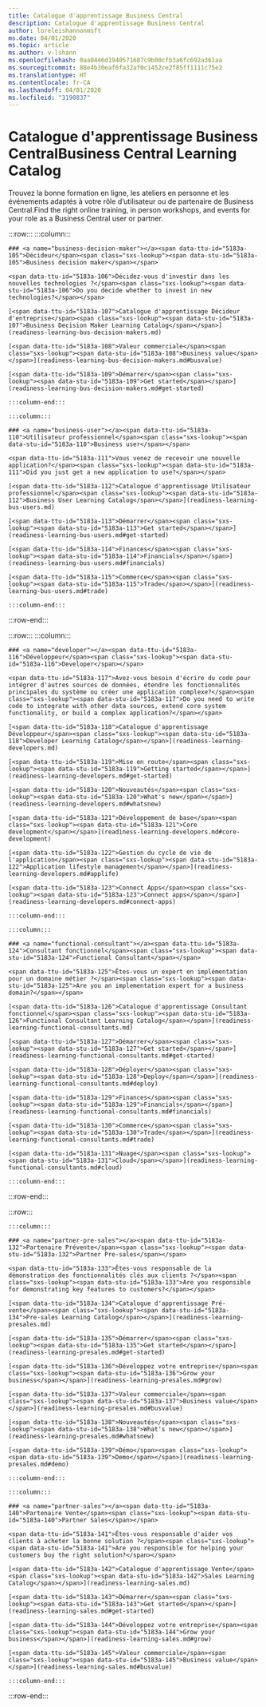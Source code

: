 ```yaml
---
title: Catalogue d'apprentissage Business Central
description: Catalogue d'apprentissage Business Central
author: loreleishannonmsft
ms.date: 04/01/2020
ms.topic: article
ms.author: v-lshann
ms.openlocfilehash: 0aa0446d1940571687c9b00cfb3a6fc692a361aa
ms.sourcegitcommit: 88e4b30eaf6fa32af0c1452ce2f85ff1111c75e2
ms.translationtype: HT
ms.contentlocale: fr-CA
ms.lasthandoff: 04/01/2020
ms.locfileid: "3190837"
---
```

# <a name="business-central-learning-catalog"></a><span data-ttu-id="5183a-103">Catalogue d'apprentissage Business Central</span><span class="sxs-lookup"><span data-stu-id="5183a-103">Business Central Learning Catalog</span></span>
<span data-ttu-id="5183a-104">Trouvez la bonne formation en ligne, les ateliers en personne et les événements adaptés à votre rôle d’utilisateur ou de partenaire de Business Central.</span><span class="sxs-lookup"><span data-stu-id="5183a-104">Find the right online training, in person workshops, and events for your role as a Business Central user or partner.</span></span>

:::row:::
    :::column:::

    ### <a name="business-decision-maker"></a><span data-ttu-id="5183a-105">Décideur</span><span class="sxs-lookup"><span data-stu-id="5183a-105">Business decision maker</span></span>

    <span data-ttu-id="5183a-106">Décidez-vous d'investir dans les nouvelles technologies ?</span><span class="sxs-lookup"><span data-stu-id="5183a-106">Do you decide whether to invest in new technologies?</span></span> 

    [<span data-ttu-id="5183a-107">Catalogue d'apprentissage Décideur d'entreprise</span><span class="sxs-lookup"><span data-stu-id="5183a-107">Business Decision Maker Learning Catalog</span></span>](readiness-learning-bus-decision-makers.md)

    [<span data-ttu-id="5183a-108">Valeur commerciale</span><span class="sxs-lookup"><span data-stu-id="5183a-108">Business value</span></span>](readiness-learning-bus-decision-makers.md#busvalue)

    [<span data-ttu-id="5183a-109">Démarrer</span><span class="sxs-lookup"><span data-stu-id="5183a-109">Get started</span></span>](readiness-learning-bus-decision-makers.md#get-started)

    :::column-end:::

    :::column:::

    ### <a name="business-user"></a><span data-ttu-id="5183a-110">Utilisateur professionnel</span><span class="sxs-lookup"><span data-stu-id="5183a-110">Business user</span></span>

    <span data-ttu-id="5183a-111">Vous venez de recevoir une nouvelle application?</span><span class="sxs-lookup"><span data-stu-id="5183a-111">Did you just get a new application to use?</span></span> 

    [<span data-ttu-id="5183a-112">Catalogue d'apprentissage Utilisateur professionnel</span><span class="sxs-lookup"><span data-stu-id="5183a-112">Business User Learning Catalog</span></span>](readiness-learning-bus-users.md)

    [<span data-ttu-id="5183a-113">Démarrer</span><span class="sxs-lookup"><span data-stu-id="5183a-113">Get started</span></span>](readiness-learning-bus-users.md#get-started)

    [<span data-ttu-id="5183a-114">Finances</span><span class="sxs-lookup"><span data-stu-id="5183a-114">Financials</span></span>](readiness-learning-bus-users.md#financials)

    [<span data-ttu-id="5183a-115">Commerce</span><span class="sxs-lookup"><span data-stu-id="5183a-115">Trade</span></span>](readiness-learning-bus-users.md#trade)

    :::column-end:::

:::row-end:::

:::row:::
    :::column:::

    ### <a name="developer"></a><span data-ttu-id="5183a-116">Développeur</span><span class="sxs-lookup"><span data-stu-id="5183a-116">Developer</span></span>

    <span data-ttu-id="5183a-117">Avez-vous besoin d'écrire du code pour intégrer d'autres sources de données, étendre les fonctionnalités principales du système ou créer une application complexe?</span><span class="sxs-lookup"><span data-stu-id="5183a-117">Do you need to write code to integrate with other data sources, extend core system functionality, or build a complex application?</span></span>

    [<span data-ttu-id="5183a-118">Catalogue d'apprentissage Développeur</span><span class="sxs-lookup"><span data-stu-id="5183a-118">Developer Learning Catalog</span></span>](readiness-learning-developers.md)

    [<span data-ttu-id="5183a-119">Mise en route</span><span class="sxs-lookup"><span data-stu-id="5183a-119">Getting started</span></span>](readiness-learning-developers.md#get-started)

    [<span data-ttu-id="5183a-120">Nouveautés</span><span class="sxs-lookup"><span data-stu-id="5183a-120">What's new</span></span>](readiness-learning-developers.md#whatsnew)

    [<span data-ttu-id="5183a-121">Développement de base</span><span class="sxs-lookup"><span data-stu-id="5183a-121">Core development</span></span>](readiness-learning-developers.md#core-development)

    [<span data-ttu-id="5183a-122">Gestion du cycle de vie de l'application</span><span class="sxs-lookup"><span data-stu-id="5183a-122">Application lifestyle management</span></span>](readiness-learning-developers.md#applife)

    [<span data-ttu-id="5183a-123">Connect Apps</span><span class="sxs-lookup"><span data-stu-id="5183a-123">Connect apps</span></span>](readiness-learning-developers.md#connect-apps)

    :::column-end:::

    :::column:::

    ### <a name="functional-consultant"></a><span data-ttu-id="5183a-124">Consultant fonctionnel</span><span class="sxs-lookup"><span data-stu-id="5183a-124">Functional Consultant</span></span>
    
    <span data-ttu-id="5183a-125">Êtes-vous un expert en implémentation pour un domaine métier ?</span><span class="sxs-lookup"><span data-stu-id="5183a-125">Are you an implementation expert for a business domain?</span></span> 

    [<span data-ttu-id="5183a-126">Catalogue d'apprentissage Consultant fonctionnel</span><span class="sxs-lookup"><span data-stu-id="5183a-126">Functional Consultant Learning Catalog</span></span>](readiness-learning-functional-consultants.md)

    [<span data-ttu-id="5183a-127">Démarrer</span><span class="sxs-lookup"><span data-stu-id="5183a-127">Get started</span></span>](readiness-learning-functional-consultants.md#get-started)

    [<span data-ttu-id="5183a-128">Déployer</span><span class="sxs-lookup"><span data-stu-id="5183a-128">Deploy</span></span>](readiness-learning-functional-consultants.md#deploy)

    [<span data-ttu-id="5183a-129">Finances</span><span class="sxs-lookup"><span data-stu-id="5183a-129">Financials</span></span>](readiness-learning-functional-consultants.md#financials)

    [<span data-ttu-id="5183a-130">Commerce</span><span class="sxs-lookup"><span data-stu-id="5183a-130">Trade</span></span>](readiness-learning-functional-consultants.md#trade)

    [<span data-ttu-id="5183a-131">Nuage</span><span class="sxs-lookup"><span data-stu-id="5183a-131">Cloud</span></span>](readiness-learning-functional-consultants.md#cloud)

    :::column-end:::

:::row-end:::

:::row:::

    :::column:::

    ### <a name="partner-pre-sales"></a><span data-ttu-id="5183a-132">Partenaire Prévente</span><span class="sxs-lookup"><span data-stu-id="5183a-132">Partner Pre-sales</span></span>

    <span data-ttu-id="5183a-133">Êtes-vous responsable de la démonstration des fonctionnalités clés aux clients ?</span><span class="sxs-lookup"><span data-stu-id="5183a-133">Are you responsible for demonstrating key features to customers?</span></span> 

    [<span data-ttu-id="5183a-134">Catalogue d'apprentissage Pré-vente</span><span class="sxs-lookup"><span data-stu-id="5183a-134">Pre-sales Learning Catalog</span></span>](readiness-learning-presales.md)

    [<span data-ttu-id="5183a-135">Démarrer</span><span class="sxs-lookup"><span data-stu-id="5183a-135">Get started</span></span>](readiness-learning-presales.md#get-started)

    [<span data-ttu-id="5183a-136">Développez votre entreprise</span><span class="sxs-lookup"><span data-stu-id="5183a-136">Grow your business</span></span>](readiness-learning-presales.md#grow)

    [<span data-ttu-id="5183a-137">Valeur commerciale</span><span class="sxs-lookup"><span data-stu-id="5183a-137">Business value</span></span>](readiness-learning-presales.md#busvalue)

    [<span data-ttu-id="5183a-138">Nouveautés</span><span class="sxs-lookup"><span data-stu-id="5183a-138">What's new</span></span>](readiness-learning-presales.md#whatsnew)

    [<span data-ttu-id="5183a-139">Démo</span><span class="sxs-lookup"><span data-stu-id="5183a-139">Demo</span></span>](readiness-learning-presales.md#demo)

    :::column-end:::

    :::column:::

    ### <a name="partner-sales"></a><span data-ttu-id="5183a-140">Partenaire Vente</span><span class="sxs-lookup"><span data-stu-id="5183a-140">Partner Sales</span></span>

    <span data-ttu-id="5183a-141">Êtes-vous responsable d'aider vos clients à acheter la bonne solution ?</span><span class="sxs-lookup"><span data-stu-id="5183a-141">Are you responsible for helping your customers buy the right solution?</span></span> 

    [<span data-ttu-id="5183a-142">Catalogue d'apprentissage Vente</span><span class="sxs-lookup"><span data-stu-id="5183a-142">Sales Learning Catalog</span></span>](readiness-learning-sales.md)

    [<span data-ttu-id="5183a-143">Démarrer</span><span class="sxs-lookup"><span data-stu-id="5183a-143">Get started</span></span>](readiness-learning-sales.md#get-started)

    [<span data-ttu-id="5183a-144">Développez votre entreprise</span><span class="sxs-lookup"><span data-stu-id="5183a-144">Grow your business</span></span>](readiness-learning-sales.md#grow)

    [<span data-ttu-id="5183a-145">Valeur commerciale</span><span class="sxs-lookup"><span data-stu-id="5183a-145">Business value</span></span>](readiness-learning-sales.md#busvalue)

    :::column-end:::

:::row-end:::
